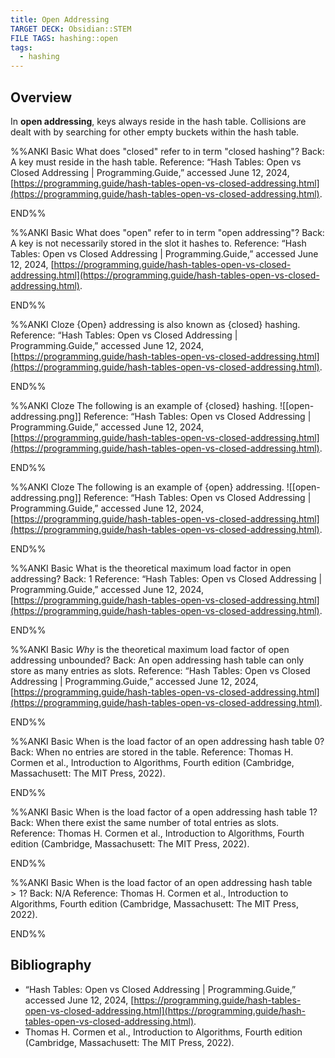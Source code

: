 ```yaml
---
title: Open Addressing
TARGET DECK: Obsidian::STEM
FILE TAGS: hashing::open
tags:
  - hashing
---
```


## Overview

In **open addressing**, keys always reside in the hash table. Collisions are dealt with by searching for other empty buckets within the hash table.

%%ANKI
Basic
What does "closed" refer to in term "closed hashing"?
Back: A key must reside in the hash table.
Reference: “Hash Tables: Open vs Closed Addressing | Programming.Guide,” accessed June 12, 2024, [https://programming.guide/hash-tables-open-vs-closed-addressing.html](https://programming.guide/hash-tables-open-vs-closed-addressing.html).
<!--ID: 1718198717434-->
END%%

%%ANKI
Basic
What does "open" refer to in term "open addressing"?
Back: A key is not necessarily stored in the slot it hashes to.
Reference: “Hash Tables: Open vs Closed Addressing | Programming.Guide,” accessed June 12, 2024, [https://programming.guide/hash-tables-open-vs-closed-addressing.html](https://programming.guide/hash-tables-open-vs-closed-addressing.html).
<!--ID: 1718198717447-->
END%%

%%ANKI
Cloze
{Open} addressing is also known as {closed} hashing.
Reference: “Hash Tables: Open vs Closed Addressing | Programming.Guide,” accessed June 12, 2024, [https://programming.guide/hash-tables-open-vs-closed-addressing.html](https://programming.guide/hash-tables-open-vs-closed-addressing.html).
<!--ID: 1718198717455-->
END%%

%%ANKI
Cloze
The following is an example of {closed} hashing.
![[open-addressing.png]]
Reference: “Hash Tables: Open vs Closed Addressing | Programming.Guide,” accessed June 12, 2024, [https://programming.guide/hash-tables-open-vs-closed-addressing.html](https://programming.guide/hash-tables-open-vs-closed-addressing.html).
<!--ID: 1718198717464-->
END%%

%%ANKI
Cloze
The following is an example of {open} addressing.
![[open-addressing.png]]
Reference: “Hash Tables: Open vs Closed Addressing | Programming.Guide,” accessed June 12, 2024, [https://programming.guide/hash-tables-open-vs-closed-addressing.html](https://programming.guide/hash-tables-open-vs-closed-addressing.html).
<!--ID: 1718198755486-->
END%%

%%ANKI
Basic
What is the theoretical maximum load factor in open addressing?
Back: $1$
Reference: “Hash Tables: Open vs Closed Addressing | Programming.Guide,” accessed June 12, 2024, [https://programming.guide/hash-tables-open-vs-closed-addressing.html](https://programming.guide/hash-tables-open-vs-closed-addressing.html).
<!--ID: 1718759188171-->
END%%

%%ANKI
Basic
*Why* is the theoretical maximum load factor of open addressing unbounded?
Back: An open addressing hash table can only store as many entries as slots.
Reference: “Hash Tables: Open vs Closed Addressing | Programming.Guide,” accessed June 12, 2024, [https://programming.guide/hash-tables-open-vs-closed-addressing.html](https://programming.guide/hash-tables-open-vs-closed-addressing.html).
<!--ID: 1718759188176-->
END%%

%%ANKI
Basic
When is the load factor of an open addressing hash table $0$?
Back: When no entries are stored in the table.
Reference: Thomas H. Cormen et al., Introduction to Algorithms, Fourth edition (Cambridge, Massachusett: The MIT Press, 2022).
<!--ID: 1718759188179-->
END%%

%%ANKI
Basic
When is the load factor of a open addressing hash table $1$?
Back: When there exist the same number of total entries as slots.
Reference: Thomas H. Cormen et al., Introduction to Algorithms, Fourth edition (Cambridge, Massachusett: The MIT Press, 2022).
<!--ID: 1718759188182-->
END%%

%%ANKI
Basic
When is the load factor of an open addressing hash table $> 1$?
Back: N/A
Reference: Thomas H. Cormen et al., Introduction to Algorithms, Fourth edition (Cambridge, Massachusett: The MIT Press, 2022).
<!--ID: 1718759188186-->
END%%

## Bibliography

* “Hash Tables: Open vs Closed Addressing | Programming.Guide,” accessed June 12, 2024, [https://programming.guide/hash-tables-open-vs-closed-addressing.html](https://programming.guide/hash-tables-open-vs-closed-addressing.html).
* Thomas H. Cormen et al., Introduction to Algorithms, Fourth edition (Cambridge, Massachusett: The MIT Press, 2022).